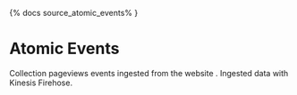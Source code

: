 {% docs source_atomic_events% }
# Atomic Events
Collection pageviews events ingested from the website .
Ingested data with Kinesis Firehose.

<!-- docker rm $(docker stop $( docker ps -a -q)) -->
<!-- {% enddocs % } -->